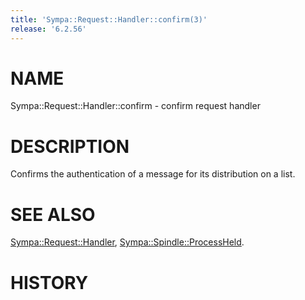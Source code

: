 ```yaml
---
title: 'Sympa::Request::Handler::confirm(3)'
release: '6.2.56'
---
```


# NAME

Sympa::Request::Handler::confirm - confirm request handler

# DESCRIPTION

Confirms the authentication of a message for its
distribution on a list.

# SEE ALSO

[Sympa::Request::Handler](./Sympa-Request-Handler.3.md), [Sympa::Spindle::ProcessHeld](./Sympa-Spindle-ProcessHeld.3.md).

# HISTORY
